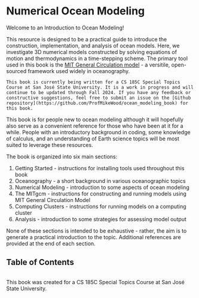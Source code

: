 # Numerical Ocean Modeling

Welcome to an Introduction to Ocean Modeling!

This resource is designed to be a practical guide to introduce the construction, implementation, and analysis of ocean models. Here, we investigate 3D numerical models constructed by solving equations of motion and thermodynamics in a time-stepping scheme. The primary tool used in this book is the [MIT General Circulation model](https://github.com/MITgcm/MITgcm) - a versitile, open-sourced framework used widely in oceanography.

```{note}
This book is currently being written for a CS 185C Special Topics Course at San José State University. It is a work in progress and will continue to be updated through Fall 2024. If you have any feedback or constructive suggestions, feel free to submit an issue on the [Github repository](https://github.com/ProfMikeWood/ocean_modeling_book) for this book.
```

This book is for people new to ocean modeling although it will hopefully also serve as a convenient reference for those who have been at it for a while. People with an introductory background in coding, some knowledge of calculus, and an understanding of Earth science topics will be most suited to leverage these resources.

The book is organized into six main sections:
1. Getting Started - instructions for installing tools used throughout this book
2. Oceanography - a short background in various oceanographic topics
3. Numerical Modeling - introduction to some aspects of ocean modeling
4. The MITgcm - instructions for constructing and running models using MIT General Circulation Model
5. Computing Clusters - instructions for running models on a computing cluster
6. Analysis - introduction to some strategies for assessing model output

None of these sections is intended to be exhaustive - rather, the aim is to generate a practical introduction to the topic. Additional references are provided at the end of each section.

## Table of Contents
```{tableofcontents}
```

This book was created for a CS 185C Special Topics Course at San José State University.

